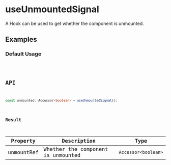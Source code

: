 
# useUnmountedSignal

A Hook can be used to get whether the component is unmounted.

## Examples

### Default Usage

<code src="./demo/demo1.tsx" />

## API

```typescript
const unmounted: Accessor<boolean> = useUnmountedSignal();
```

### Result

| Property   | Description                        | Type                   |
| ---------- | ---------------------------------- | ---------------------- |
| unmountRef | Whether the component is unmounted | `Accessor<boolean>` |
